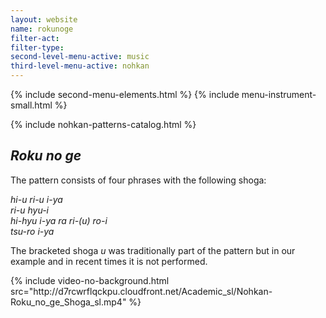 ```yaml
---
layout: website
name: rokunoge
filter-act:
filter-type:
second-level-menu-active: music
third-level-menu-active: nohkan
---
```


{% include second-menu-elements.html %}
{% include menu-instrument-small.html %}

<main class="page-content">
<div class="wrapper sidebar-contents">
  <aside class="sidebar-contents__table">
    {% include nohkan-patterns-catalog.html %}
  </aside>
  <section class="sidebar-contents__section">
  <div class="text-container">
    <h2><em>Roku no ge</em></h2>
    <p>The pattern consists of four phrases with the following shoga:</p><p>
<em>hi-u ri-u i-ya<br>
ri-u hyu-i<br>
hi-hyu i-ya ra ri-(u) ro-i<br>
tsu-ro i-ya
</em>
</p><p>The bracketed shoga <em>u</em> was traditionally part of the pattern but in our example and in recent times it is not performed.</p>
{% include video-no-background.html
  src="http://d7rcwrflqckpu.cloudfront.net/Academic_sl/Nohkan-Roku_no_ge_Shoga_sl.mp4"
%}
  </div>
  </section>
  </div>
</main>
